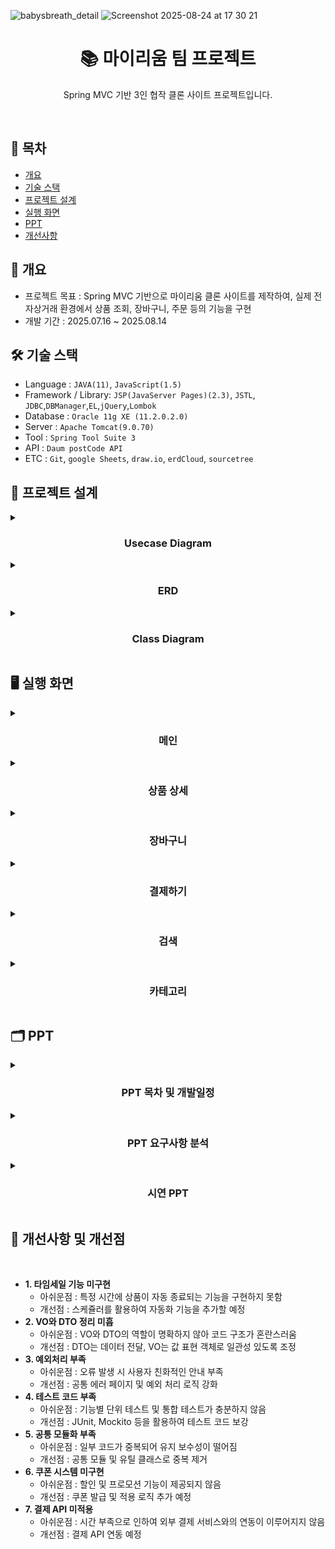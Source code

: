 
![babysbreath_detail](https://github.com/user-attachments/assets/9f1b8e1e-73c1-4067-b591-d0db3fb503de)
![Screenshot 2025-08-24 at 17 30 21](https://github.com/user-attachments/assets/9806a0a3-8eec-46a1-be65-47bafa622215)


<h1 align="center">📚 마이리움 팀 프로젝트</h1>
<p align="center">Spring MVC 기반 3인 협작 클론 사이트 프로젝트입니다.</p>
<br/>

## 📌 목차

- [개요](https://github.com/notuna87/myriumTeamproject#-개요)
- [기술 스택](https://github.com/notuna87/myriumTeamproject#-기술-스택)
- [프로젝트 설계](https://github.com/notuna87/myriumTeamproject#-프로젝트-설계)
- [실행 화면](https://github.com/notuna87/myriumTeamproject#-실행-화면)
- [PPT](https://github.com/notuna87/myriumTeamproject#-PPT)
- [개선사항](https://github.com/notuna87/myriumTeamproject#-개선사항)

## 📖 개요
- 프로젝트 목표 : Spring MVC 기반으로 마이리움 클론 사이트를 제작하여, 실제 전자상거래 환경에서 상품 조회, 장바구니, 주문 등의 기능을 구현
- 개발 기간 : 2025.07.16 ~ 2025.08.14

## 🛠️ 기술 스택
- Language : `JAVA(11)`, `JavaScript(1.5)`
- Framework / Library: `JSP(JavaServer Pages)(2.3)`, `JSTL`, `JDBC`,`DBManager`,`EL`,`jQuery`,`Lombok`
- Database : `Oracle 11g XE (11.2.0.2.0)`
- Server : `Apache Tomcat(9.0.70)`
- Tool : `Spring Tool Suite 3`
- API : `Daum postCode API`
- ETC : `Git`, `google Sheets`, `draw.io`, `erdCloud`, `sourcetree`

## 🧩 프로젝트 설계

<details><summary><h3 align="center">Usecase Diagram</h3></summary>
<img width="1128" height="790" alt="481296084-728d4a85-0932-4a82-9524-97cdfa095230" src="https://github.com/user-attachments/assets/716f55e6-3f78-49a4-a3d9-e2c08a8ed390" />
</details>

<details><summary><h3 align="center">ERD</h3></summary>
<img width="2733" height="1886" alt="Myrium erd" src="https://github.com/user-attachments/assets/888cae06-4c6a-4435-bd6c-eeda52ab09a2" />
</details>
  
<details><summary><h3 align="center">Class Diagram</h3></summary>
<h4>UploadController</h4>
<img width="2200" height="1347" alt="Diagram_UploadController" src="https://github.com/user-attachments/assets/95f413e3-6508-44ee-bc83-0cdf7372487c" />
<h4>TotalReviewController<h4>
<img width="1271" height="724" alt="Diagram_TotalReviewController" src="https://github.com/user-attachments/assets/dbb13257-40bb-40d2-9867-9bc67c14041d" />
<h4>SubController</h4>
<img width="2234" height="1259" alt="Diagram_SubController" src="https://github.com/user-attachments/assets/63e078eb-4fbd-488d-b62b-bbbadb3b3a0e" />
<h4>SearchController</h4>
<img width="1602" height="1185" alt="Diagram_SearchController" src="https://github.com/user-attachments/assets/c6a32127-e257-4edb-be40-6096fcae2cc1" />
<h4>ReviewController</h4>
<img width="2082" height="2085" alt="Diagram_ReviewController" src="https://github.com/user-attachments/assets/72f3a7c4-f4ed-4ef5-9ad1-434e8f8edfd0" />
<h4>ReplyController</h4>
<img width="1509" height="916" alt="Diagram_ReplyController" src="https://github.com/user-attachments/assets/4785b72d-5ece-4531-8113-1b72af856008" />
<h4>PurchaseController</h4>
<img width="2314" height="2085" alt="Diagram_PurchaseController" src="https://github.com/user-attachments/assets/b667aba8-2544-4419-beee-f87191dc0e91" />
<h4>OrderdetailController</h4>
<img width="1209" height="1138" alt="Diagram_OrderdetailController" src="https://github.com/user-attachments/assets/23629644-65fd-427a-ba63-0d745d10b7f2" />
<h4>MypageController</h4>
<img width="1170" height="1208" alt="Diagram_MypageController" src="https://github.com/user-attachments/assets/b71c2c5b-5a30-4c6f-8943-7c2189cd4a99" />
<h4>MemberupdateController</h4>
<img width="1475" height="1119" alt="Diagram_MemberupdateController" src="https://github.com/user-attachments/assets/c41d3ba2-3da9-4512-ba2e-96fe92999f52" />
<h4>MemberRestController</h4>
<img width="1281" height="1069" alt="Diagram_MemberRestController" src="https://github.com/user-attachments/assets/6e85674c-c6fa-415b-b4f8-c66b8209d104" />
<h4>MemberController</h4>
<img width="1932" height="747" alt="Diagram_MemberController" src="https://github.com/user-attachments/assets/a7885bfd-8a0a-465d-850c-6c44a521e04e" />
<h4>JoinController</h4>
<img width="1410" height="851" alt="Diagram_JoinController" src="https://github.com/user-attachments/assets/354d0199-7771-4a95-b8bb-a7cfa15d1484" />
<h4>HomeController</h4>
<img width="1614" height="1330" alt="Diagram_HomeController" src="https://github.com/user-attachments/assets/537ff07b-6190-41de-a97a-6acec7f8c7c4" />
<h4>FindpwController</h4>
<img width="1380" height="927" alt="Diagram_FindpwController" src="https://github.com/user-attachments/assets/2c90fa72-2c4b-4850-a593-5b173c09bc97" />
<h4>FindidController</h4>
<img width="1463" height="1016" alt="Diagram_FindidController" src="https://github.com/user-attachments/assets/d10db07d-b6d8-445e-9751-ff04e4a69b23" />
<h4>EtcController</h4>
<img width="1156" height="576" alt="Diagram_EtcController" src="https://github.com/user-attachments/assets/0b5ba722-2752-456a-a183-6dac795fd5c6" />
<h4>CategoryPageController</h4>
<img width="1675" height="1191" alt="Diagram_CategoryPageController" src="https://github.com/user-attachments/assets/6e3c099b-3f25-4cdb-a017-7d8247bb85a2" />
<h4>CartController</h4>
<img width="1958" height="1352" alt="Diagram_CartController" src="https://github.com/user-attachments/assets/c6afbfb7-04d0-406c-a0e5-74f9bca70d57" />
<h4>AdminReviewController</h4>
<img width="1356" height="978" alt="Diagram_AdminReviewController" src="https://github.com/user-attachments/assets/e189804b-4f76-479c-8d75-3074f949c0c0" />
<h4>AdminProductController</h4>
<img width="1954" height="1348" alt="Diagram_AdminProductController" src="https://github.com/user-attachments/assets/c0eecd98-7b29-40da-9d70-9a2d2638dfb5" />
<h4>AdminOrderController</h4>
<img width="1367" height="951" alt="Diagram_AdminOrderController" src="https://github.com/user-attachments/assets/9d46a3aa-d5d5-47a7-b880-102180798df2" />
<h4>AdminNoticeController</h4>
<img width="1642" height="904" alt="Diagram_AdminNoticeController" src="https://github.com/user-attachments/assets/7f82b528-73ea-4612-afb5-d38c51c161df" />
<h4>AdminMemberController</h4>
<img width="1656" height="991" alt="Diagram_AdminMemberController" src="https://github.com/user-attachments/assets/ed83d685-bea2-42ce-b190-471321abd429" />
<h4>AdminFaqController</h4>
<img width="809" height="567" alt="Diagram_AdminFaqController" src="https://github.com/user-attachments/assets/c1c378c6-3086-4147-ab8e-f430d6b41a65" />
<h4>AdminBoardController</h4>
<img width="2361" height="1100" alt="Diagram_AdminBoardController" src="https://github.com/user-attachments/assets/7edb5e8d-b6d8-443f-9a1f-3b4263d580ee" />
</details>



## 🖥️ 실행 화면

<details>
  <summary><h3 align="center">메인</h3></summary>
  
  * **메인**    
    * **1. 메인**
      * 관리자가 정한 상품들을 메인화면에 선택하여 전시가 가능합니다.
      * 타임세일의 경우 슬라이더로 표시되며, 다른 전시화면에서 타임세일 여부를 표시해줍니다.
      * `상품더보기` 버튼을 클릭할시 상단 전시는 3개씩, 하단 전시는 4개씩 상품이 더 표시되며, 모두 표시되었을 경우 버튼이 사라집니다.
<p align="center"><img src="https://github.com/user-attachments/assets/4c16c37a-8589-4adb-9d23-31de15f801d2"></p>
</details>

<details>
  <summary><h3 align="center">상품 상세</h3></summary>
  
  * **상품 상세**
    * **2-1. 상품 이미지**
      * 작은 슬라이더를 통하여 원하는 이미지를 찾고 선택할 수 있습니다.
      * 선택된 이미지는 큰 슬라이더에 표시됩니다.
      * 큰 슬라이더의 화살표 버튼으로 1장씩 넘기며 볼 수 있습니다.
      <p align="center"><img src="https://github.com/user-attachments/assets/c23e93c7-6356-4a02-bc3e-190ff8820d33"></p>
    * **2-2. 수량조절, 장바구니, 구매하기 버튼**
      * `-버튼` 과 `+버튼`을 클릭하여 수량을 조절할 수 있습니다.
      * 수량을 조절할때 자동으로 가격이 계산되어 총 금액에 반영됩니다.
      * 재고 이상의 상품을 구매하려 할 시 재고부족 알람창이 출력됩니다.
      * `장바구니`버튼을 클릭시 선택한 수량만큼 장바구니에 등록됩니다.
      * 재고를 초과하여 장바구니에 등록할 경우, 재고수로 초기화 시켜 재고수를 초과하지 않게 됩니다.
      * `구매하기`버튼을 클릭시 선택한 수량만 즉시 구매가 가능하며, 장바구니에 담긴 상품은 포함되지 않습니다.
      <p align="center"><img src="https://github.com/user-attachments/assets/b00c1890-877c-4518-8a7e-8bf869e54324"></p>
    * **2-3. 인기가 많은 상품**
      * 판매량으로 정렬하여 상위 10개의 상품만 하단 슬라이더로 표시됩니다.
      * 마우스 드래그를 통하여 좌우 슬라이드가 가능합니다.
      <p align="center"><img src="https://github.com/user-attachments/assets/41c3effd-1d79-4b62-911f-dcbcee4ddf51"></p>
    * **2-4. 결제,배송,교환/반품 안내**
      * 리뷰 리스트를 표시해줍니다.
      * 페이징 기능을 통하여 1페이지당 3개의 리뷰를 화면에 보여줍니다.
      * `전체보기`버튼을 클릭 시 모든 리뷰 페이지로 이동, `작성하기`클릭 시 마이페이지로 이동하게 됩니다.
      <p align="center"><img src="https://github.com/user-attachments/assets/92b123f6-9ab7-4e6e-b4ff-5a9ff5eb962c"></p>
    * **2-5. 리뷰 리스트**
      * 리뷰 리스트를 표시해줍니다.
      * 페이징 기능을 통하여 1페이지당 3개의 리뷰를 화면에 보여줍니다.
      * `전체보기`버튼을 클릭 시 모든 리뷰 페이지로 이동, `작성하기`클릭 시 마이페이지로 이동하게 됩니다.
      <p align="center"><img src="https://github.com/user-attachments/assets/22e96523-0385-46f0-9e6c-9fb8e928faeb"></p>

</details>

<details>
  <summary><h3 align="center">장바구니</h3></summary>

  * **장바구니**
    * **3. 장바구니**
      * 상품에서 `장바구니` 버튼을 통하여 장바구니에 상품을 담을 수 있습니다.
      * 원하는 상품만 선택하여 구매가 가능합니다.
      * 선택한 상품을 갯수에 따라 자동으로 계산하여 총 결제금액을 보여줍니다.
      * 상품의 총 금액이 `49,900원`을 초과하지 않는 경우 배송비 `3,000원`이 자동으로 추가됩니다.
      * `삭제하기`버튼을 클릭하여 장바구니에서 상품을 삭제할 수 있습니다.
      <p align="center"><img src="https://github.com/user-attachments/assets/5c0537e3-869a-490b-8a46-e8379664a69a"></p>
</details>

<details>
  <summary><h3 align="center">결제하기</h3></summary>

  * **결제하기**
    * **4.1 주문서 작성**
      * `장바구니`페이지의 `주문하기`와 `상품`페이지의 `구매하기`버튼을 통하여 주문서 작성이 가능합니다.
      * 회원 정보를 불러와 주문자를 확인합니다.
      * `다음 주소 api`를 통하여 주소를 자동으로 입력할 수 있습니다.
      * 핸드폰번호및 배송요청사항을 선택할 수 있습니다. 배송요청사항의 `직접입력`을 선택할 경우, 요청사항을 직접 입력할 수 있습니다.
      * 주문하려는 상품의 리스트와 가격을 볼 수 있습니다. 상품의 총 가격이 `49,900원`을 넘기지 않을 경우 배송비가 표시됩니다.
      * 리스트의 `삭제하기`버튼을 클릭 시 삭제할 수 있습니다. 삭제될시 장바구니에서도 같이 삭제됩니다.
      * 배송비가 있다면 배송비를 포함한 최종 결제 금액이 표시됩니다.
      * 결제 수단을 선택할 수 있습니다.
      * 제공방침 및 청약철회방침의 자세히 버튼을 클릭 시 팝업버튼을 통하여 약관을 확인할 수 있습니다.
      * 버튼을 통하여 최종결제금액이 한번더 고객에게 안내됩니다.
      <p align="center"><img src="https://github.com/user-attachments/assets/e8691b27-0894-4d36-8352-747e14e26a1e"></p>
      
    * **4.2 결제완료**
      * 날짜와 주문 카운트를 통하여 시퀀스를 통하여 주문번호를 자동으로 생성하여 부여합니다.
      * 최종 결제금액을 한번더 표시해줍니다.
      * 결제수단을 표시합니다.
      * 주문할때 입력한 주소 및 배송요청 사항을 표시해줍니다.
      * 주문한 상품 리스트를 표시해줍니다.
      * 주문한 상품들의 총 금액과 배송비가 있을 경우 배송비를 표시하여, 최종결제금액을 안내해줍니다.
      * `주문확인하기`버튼 클릭 시 마이페이지로 이동합니다.
      * `쇼핑계속하기`버튼 클릭 시 메인으로 이동합니다.
      <p align="center"><img src="https://github.com/user-attachments/assets/3946a130-679a-4a50-8ed1-bb4d9bb1178c"></p>
</details>

<details>
  <summary><h3 align="center">검색</h3></summary>

  * **검색**
    * **5. 검색**
      * 헤더의 검색창을 통하여 원하는 상품을 검색할 수 있습니다.
      * 검색된 결과를 카운트하여 화면에 표시해줍니다.
      * 검색된 결과를 원하는 정렬 기준을 선택하여 정렬할 수 있습니다.
      * 오라클 페이징 기능을 이용하여, 한페이지에 8개의 상품을 볼 수 있습니다.
      <p align="center"><img src="https://github.com/user-attachments/assets/c16ee1a6-12e6-456a-955c-051956049368"></p>
</details>

<details>
  <summary><h3 align="center">카테고리</h3></summary>

  * **카테고리**
    * **6. 카테고리**
      * 네비게이션의 `식물키우기`를 클릭하여 카테고리 페이지로 넘어올 수 있습니다.
      * 카테고리를 선택하여 원하는 카테고리 상품을 한눈에 볼 수 있습니다.
      * `상품더보기` 버트을 클릭하여 4개의 상품씩 더 볼 수 있습니다.
      * 카테고리를 선택 후 원하는 정렬기준을 적용하여 상품을 볼 수 있습니다.
      <p align="center"><img src="https://github.com/user-attachments/assets/918e0d74-c41b-43c8-9fe6-03b426cf0c0c"></p>
</details>

## 🗂️ PPT

<details><summary><h3 align="center">PPT 목차 및 개발일정</h3></summary>
<img src="https://github.com/user-attachments/assets/0c7566e0-98d8-444c-b752-87bdd9ff39fe">
<img src="https://github.com/user-attachments/assets/7859a4c9-68b3-499f-8891-12a691d6e666">
<img src="https://github.com/user-attachments/assets/7e75b973-a23a-4271-b7b7-27b3d5e11b3d">
</details>

<details><summary><h3 align="center">PPT 요구사항 분석</h3></summary>
<img src="https://github.com/user-attachments/assets/662b80c2-47f9-4246-82e3-4785ae248eca">
<img src="https://github.com/user-attachments/assets/d63f9016-80c4-4353-953c-869372439fab">
<img src="https://github.com/user-attachments/assets/10fe6205-4dea-43a6-8267-0773a6b78687">
<img src="https://github.com/user-attachments/assets/4b550a94-e6c8-42bd-89b8-a2aa0aec6865">
<img src="https://github.com/user-attachments/assets/26d592eb-c459-44ec-989e-9e3e853ee818">
<img src="https://github.com/user-attachments/assets/7b2a5041-284e-4413-af0c-e8160769cb9b">
<img src="https://github.com/user-attachments/assets/ee02d855-414f-4a90-95d4-3ebab1f0670d">
<img src="https://github.com/user-attachments/assets/e69b80f6-e56d-4c33-aa74-0971f372ba90">
<img src="https://github.com/user-attachments/assets/86f04487-3f84-4fe0-a643-b11081c78be0">
<img src="https://github.com/user-attachments/assets/386848c0-bd38-4cf3-b585-e3f972262e6d">
<img src="https://github.com/user-attachments/assets/b0f48cac-3515-49f6-8573-af06321d99c2">
<img src="https://github.com/user-attachments/assets/5665bc16-1651-4533-8e5d-786aa75bd3fb">
<img src="https://github.com/user-attachments/assets/b7d9f29b-f1d8-47c8-988b-b603eac2be13">
<img src="https://github.com/user-attachments/assets/075d654c-c7d7-4576-bfdf-168da1681f14">
<img src="https://github.com/user-attachments/assets/223e9762-6d91-4dd4-b3f4-b2a0aa1643dc">
<img src="https://github.com/user-attachments/assets/b36a7520-4b27-42e5-9127-ff3567eb5a45">
<img src="https://github.com/user-attachments/assets/0c4c3ea0-da8c-4762-ac04-3a686d0253fe">
<img src="https://github.com/user-attachments/assets/27a24dab-6803-47d7-b810-51e90f14bdee">
<img src="https://github.com/user-attachments/assets/5054a679-b042-418c-a2ab-063a4383dadb">
<img src="https://github.com/user-attachments/assets/e0f7e333-0629-463c-b097-87db244a576d">
<img src="https://github.com/user-attachments/assets/ec173492-d802-4488-8b60-39114c158317">
<img src="https://github.com/user-attachments/assets/c9a5368b-8a14-4bd9-bcc9-0543237dcb07">
<img src="https://github.com/user-attachments/assets/6fb18fcd-0989-418e-be42-5b94b02897d5">
<img src="https://github.com/user-attachments/assets/33aa5291-3db7-4cf8-9ee6-92352f864bb5">
<img src="https://github.com/user-attachments/assets/0c759390-41c3-47fc-8488-b8656e6b3270">
<img src="https://github.com/user-attachments/assets/d435e2b3-0c1d-4b60-8ef9-53d15b74c54a">
<img src="https://github.com/user-attachments/assets/0f235dde-6de9-4a0b-8efc-98138151e85c">
<img src="https://github.com/user-attachments/assets/8019b3cf-53f7-4628-aeef-16aa1bfb4b7f">
<img src="https://github.com/user-attachments/assets/33e58a6a-736c-424d-b8cd-8032f4cd2429">
<img src="https://github.com/user-attachments/assets/9a0d4348-0cf1-41da-a03a-29fdc56ac898">
<img src="https://github.com/user-attachments/assets/1851f43d-8f91-49d0-87ae-316105dcb464">
<img src="https://github.com/user-attachments/assets/242f2bcf-a4c8-4a1e-860c-36be2e02e01c">
<img src="https://github.com/user-attachments/assets/e6314844-866f-444a-ad56-ddf4a2f8232e">
<img src="https://github.com/user-attachments/assets/48d3b608-e56f-4b74-825d-d8f6f776106a">
<img src="https://github.com/user-attachments/assets/c93cb956-73bc-45cf-8668-ca352dd6474a">
<img src="https://github.com/user-attachments/assets/40e72a5f-b334-48fc-b273-624ced3f9f23">
<img src="https://github.com/user-attachments/assets/3d3db4f2-e89a-427d-9d31-3a6fd711dfe1">
<img src="https://github.com/user-attachments/assets/df4727ba-a4f9-4387-80c7-bd6a146428bb">
<img src="https://github.com/user-attachments/assets/97cd308e-3210-4687-849c-9d4b7b0e7a6f">
</details>


<details><summary><h3 align="center">시연 PPT</h3></summary>
<img src="https://github.com/user-attachments/assets/a8791688-42c5-4d8c-9188-751dddfc5b99">
<img src="https://github.com/user-attachments/assets/2942bd7e-acfb-461e-b35d-87e741c42b2f">
<img src="https://github.com/user-attachments/assets/4271ad11-53c4-43ed-b53e-71ef8bade458">
<img src="https://github.com/user-attachments/assets/0d0a0782-e281-4e16-8c11-21898f83051c">
<img src="https://github.com/user-attachments/assets/6bbbcb54-6717-443a-a1f6-26455b70e183">
<img src="https://github.com/user-attachments/assets/ac79e2ce-46c1-44e2-b738-38b6985a3ff9">
<img src="https://github.com/user-attachments/assets/3ec7ed7d-75ad-4c87-a7a1-c708728e3097">
<img src="https://github.com/user-attachments/assets/2dd58000-0091-4b42-ad8a-1720d6ebb798">
<img src="https://github.com/user-attachments/assets/28842885-8775-443d-a9b2-765a36def45a">
<img src="https://github.com/user-attachments/assets/24dbbe3d-a9aa-47c7-aa54-1f1fa581be94">
<img src="https://github.com/user-attachments/assets/22905df1-a5cf-4eb9-a279-8d83b76f53f6">
<img src="https://github.com/user-attachments/assets/9b60f928-04a0-4b94-b2d3-e7ad75e79222">
<img src="https://github.com/user-attachments/assets/d3660a00-eb41-4565-9655-a6394c422ae6">
<img src="https://github.com/user-attachments/assets/e98537eb-de24-4abe-ab68-99abbe16fc52">
</details>

## 🚀 개선사항 및 개선점
</br>

  * **1. 타임세일 기능 미구현**
    * 아쉬운점 : 특정 시간에 상품이 자동 종료되는 기능을 구현하지 못함
    * 개선점 : 스케쥴러를 활용하여 자동화 기능을 추가할 예정
  * **2. VO와 DTO 정리 미흡**
    * 아쉬운점 : VO와 DTO의 역할이 명확하지 않아 코드 구조가 혼란스러움
    * 개선점 : DTO는 데이터 전달, VO는 값 표현 객체로 일관성 있도록 조정
  * **3. 예외처리 부족**
    * 아쉬운점 : 오류 발생 시 사용자 친화적인 안내 부족
    * 개선점 : 공통 에러 페이지 및 예외 처리 로직 강화
  * **4. 테스트 코드 부족**
    * 아쉬운점 : 기능별 단위 테스트 및 통합 테스트가 충분하지 않음
    * 개선점 : JUnit, Mockito 등을 활용하여 테스트 코드 보강
  * **5. 공통 모듈화 부족**
    * 아쉬운점 : 일부 코드가 중복되어 유지 보수성이 떨어짐
    * 개선점 : 공통 모듈 및 유틸 클래스로 중복 제거
  * **6. 쿠폰 시스템 미구현**
    * 아쉬운점 : 할인 및 프로모션 기능이 제공되지 않음
    * 개선점 : 쿠폰 발급 및 적용 로직 추가 예정
  * **7. 결제 API 미적용**
    * 아쉬운점 : 시간 부족으로 인하여 외부 결제 서비스와의 연동이 이루어지지 않음
    * 개선점 : 결제 API 연동 예정
